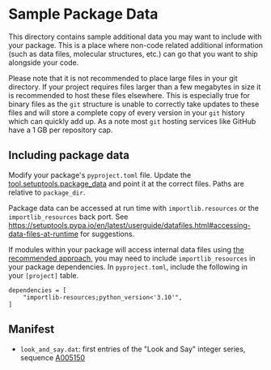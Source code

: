 # Sample Package Data

This directory contains sample additional data you may want to include with your package.
This is a place where non-code related additional information (such as data files, molecular structures,  etc.) can 
go that you want to ship alongside your code.

Please note that it is not recommended to place large files in your git directory. If your project requires files larger
than a few megabytes in size it is recommended to host these files elsewhere. This is especially true for binary files
as the `git` structure is unable to correctly take updates to these files and will store a complete copy of every version
in your `git` history which can quickly add up. As a note most `git` hosting services like GitHub have a 1 GB per repository
cap.

## Including package data

Modify your package's `pyproject.toml` file.
Update the [tool.setuptools.package_data](https://setuptools.pypa.io/en/latest/userguide/datafiles.html#package-data)
and point it at the correct files.
Paths are relative to `package_dir`.

Package data can be accessed at run time with `importlib.resources` or the `importlib_resources` back port.
See https://setuptools.pypa.io/en/latest/userguide/datafiles.html#accessing-data-files-at-runtime
for suggestions.

If modules within your package will access internal data files using
[the recommended approach](https://setuptools.pypa.io/en/latest/userguide/datafiles.html#accessing-data-files-at-runtime),
you may need to include `importlib_resources` in your package dependencies.
In `pyproject.toml`, include the following in your `[project]` table.
```
dependencies = [
    "importlib-resources;python_version<'3.10'",
]
```

## Manifest

* `look_and_say.dat`: first entries of the "Look and Say" integer series, sequence [A005150](https://oeis.org/A005150)
